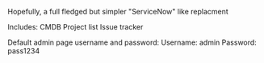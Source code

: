 Hopefully, a full fledged but simpler "ServiceNow" like replacment

Includes:
CMDB
Project list
Issue tracker

Default admin page username and password:
Username: admin
Password: pass1234
